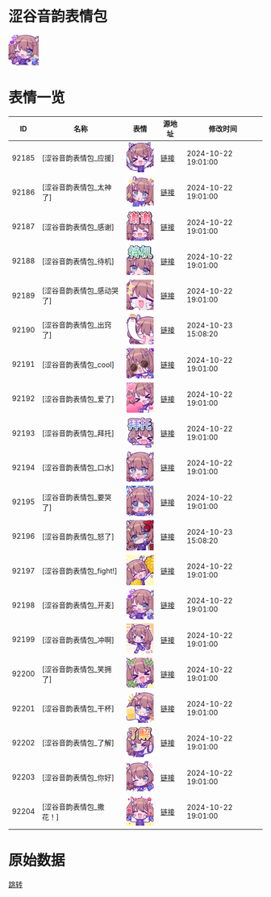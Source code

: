 # 涩谷音韵表情包

<img src="./cover.png" height="60" alt="cover" />

# 表情一览

|ID|名称|表情|源地址|修改时间|
|----|----|----|----|----|
|92185|[涩谷音韵表情包_应援]|<img src="./pic/092185_%5B涩谷音韵表情包_应援%5D.png" height="60" alt="应援"/>|[链接](https://i0.hdslb.com/bfs/garb/cc281731c1738344a249c96e0f78b233c7589d6a.png)|2024-10-22 19:01:00|
|92186|[涩谷音韵表情包_太神了]|<img src="./pic/092186_%5B涩谷音韵表情包_太神了%5D.png" height="60" alt="太神了"/>|[链接](https://i0.hdslb.com/bfs/garb/095223e7dce4ed73f62545045cda3086478f6e08.png)|2024-10-22 19:01:00|
|92187|[涩谷音韵表情包_感谢]|<img src="./pic/092187_%5B涩谷音韵表情包_感谢%5D.png" height="60" alt="感谢"/>|[链接](https://i0.hdslb.com/bfs/garb/abe8f3c255a9dd20b74db6c9df226d4f1ea214df.png)|2024-10-22 19:01:00|
|92188|[涩谷音韵表情包_待机]|<img src="./pic/092188_%5B涩谷音韵表情包_待机%5D.png" height="60" alt="待机"/>|[链接](https://i0.hdslb.com/bfs/garb/4639d2026b5dcb82ed24e046418cb5b3ffc7a18e.png)|2024-10-22 19:01:00|
|92189|[涩谷音韵表情包_感动哭了]|<img src="./pic/092189_%5B涩谷音韵表情包_感动哭了%5D.png" height="60" alt="感动哭了"/>|[链接](https://i0.hdslb.com/bfs/garb/d8259ee67972db19c6a395c2ef6028b065d85049.png)|2024-10-22 19:01:00|
|92190|[涩谷音韵表情包_出窍了]|<img src="./pic/092190_%5B涩谷音韵表情包_出窍了%5D.png" height="60" alt="出窍了"/>|[链接](https://i0.hdslb.com/bfs/garb/950099e5feef5496af2e09dbafebf99f36cdfc89.png)|2024-10-23 15:08:20|
|92191|[涩谷音韵表情包_cool]|<img src="./pic/092191_%5B涩谷音韵表情包_cool%5D.png" height="60" alt="cool"/>|[链接](https://i0.hdslb.com/bfs/garb/525a8d915ea64367dc4729ef7b3120dc0a21fc06.png)|2024-10-22 19:01:00|
|92192|[涩谷音韵表情包_爱了]|<img src="./pic/092192_%5B涩谷音韵表情包_爱了%5D.png" height="60" alt="爱了"/>|[链接](https://i0.hdslb.com/bfs/garb/6c807c91cdce7c9b00abf4695c243aeee5d88d0b.png)|2024-10-22 19:01:00|
|92193|[涩谷音韵表情包_拜托]|<img src="./pic/092193_%5B涩谷音韵表情包_拜托%5D.png" height="60" alt="拜托"/>|[链接](https://i0.hdslb.com/bfs/garb/6a6931214cbe7feed947175da43e8a94d44062ba.png)|2024-10-22 19:01:00|
|92194|[涩谷音韵表情包_口水]|<img src="./pic/092194_%5B涩谷音韵表情包_口水%5D.png" height="60" alt="口水"/>|[链接](https://i0.hdslb.com/bfs/garb/3e7bff9052abf6d146a029c763f487741b1d38bd.png)|2024-10-22 19:01:00|
|92195|[涩谷音韵表情包_要哭了]|<img src="./pic/092195_%5B涩谷音韵表情包_要哭了%5D.png" height="60" alt="要哭了"/>|[链接](https://i0.hdslb.com/bfs/garb/cf37410d36263eae1e3a8e2b77d78d9ffc35fa88.png)|2024-10-22 19:01:00|
|92196|[涩谷音韵表情包_怒了]|<img src="./pic/092196_%5B涩谷音韵表情包_怒了%5D.png" height="60" alt="怒了"/>|[链接](https://i0.hdslb.com/bfs/garb/7165d1f482b74c9245f3c1276f12534f981534e7.png)|2024-10-23 15:08:20|
|92197|[涩谷音韵表情包_fight!]|<img src="./pic/092197_%5B涩谷音韵表情包_fight!%5D.png" height="60" alt="fight!"/>|[链接](https://i0.hdslb.com/bfs/garb/42b830c499b77ec709be93e2f5e3e3a1d4479a1d.png)|2024-10-22 19:01:00|
|92198|[涩谷音韵表情包_开麦]|<img src="./pic/092198_%5B涩谷音韵表情包_开麦%5D.png" height="60" alt="开麦"/>|[链接](https://i0.hdslb.com/bfs/garb/c24d637c63d25d89ea885b19dcc09fa805de9747.png)|2024-10-22 19:01:00|
|92199|[涩谷音韵表情包_冲啊]|<img src="./pic/092199_%5B涩谷音韵表情包_冲啊%5D.png" height="60" alt="冲啊"/>|[链接](https://i0.hdslb.com/bfs/garb/dc6bcb9d35a29e028b73229cdf271f5a40d648ff.png)|2024-10-22 19:01:00|
|92200|[涩谷音韵表情包_笑拥了]|<img src="./pic/092200_%5B涩谷音韵表情包_笑拥了%5D.png" height="60" alt="笑拥了"/>|[链接](https://i0.hdslb.com/bfs/garb/e09201939b205a4b63dae7bcfdb4c1b2d0a15877.png)|2024-10-22 19:01:00|
|92201|[涩谷音韵表情包_干杯]|<img src="./pic/092201_%5B涩谷音韵表情包_干杯%5D.png" height="60" alt="干杯"/>|[链接](https://i0.hdslb.com/bfs/garb/115bf9cb677ed34e67538608de6b51e8d4e57667.png)|2024-10-22 19:01:00|
|92202|[涩谷音韵表情包_了解]|<img src="./pic/092202_%5B涩谷音韵表情包_了解%5D.png" height="60" alt="了解"/>|[链接](https://i0.hdslb.com/bfs/garb/b47588d6af0bf2404de6516edbe769e4ffc648af.png)|2024-10-22 19:01:00|
|92203|[涩谷音韵表情包_你好]|<img src="./pic/092203_%5B涩谷音韵表情包_你好%5D.png" height="60" alt="你好"/>|[链接](https://i0.hdslb.com/bfs/garb/70772dd1f40c262f25a2105872152318ffc8f442.png)|2024-10-22 19:01:00|
|92204|[涩谷音韵表情包_撒花！]|<img src="./pic/092204_%5B涩谷音韵表情包_撒花！%5D.png" height="60" alt="撒花！"/>|[链接](https://i0.hdslb.com/bfs/garb/48ab8e29ce2f722d6916fc73449c09a729c81048.png)|2024-10-22 19:01:00|

# 原始数据

[跳转](./raw.json)

